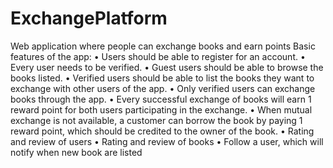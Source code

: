 # ExchangePlatform

Web application where people can exchange books and earn points
Basic features of the app:
• Users should be able to register for an account.
• Every user needs to be verified.
• Guest users should be able to browse the books listed.
• Verified users should be able to list the books they want to exchange with other users of the app.
• Only verified users can exchange books through the app.
• Every successful exchange of books will earn 1 reward point for both users participating in the exchange.
• When mutual exchange is not available, a customer can borrow the book by paying 1 reward point, which should be credited to the owner of the book.
• Rating and review of users
• Rating and review of books
• Follow a user, which will notify when new book are listed
